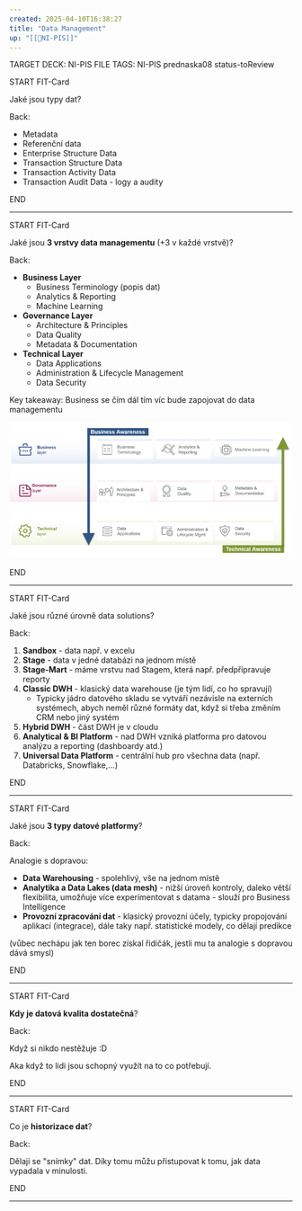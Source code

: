 ```yaml
---
created: 2025-04-10T16:38:27
title: "Data Management"
up: "[[📖NI-PIS]]"
---
```


TARGET DECK: NI-PIS
FILE TAGS: NI-PIS prednaska08 status-toReview


START
FIT-Card

Jaké jsou typy dat?

Back:

- Metadata
- Referenční data
- Enterprise Structure Data
- Transaction Structure Data
- Transaction Activity Data
- Transaction Audit Data - logy a audity
<!--ID: 1746599651762-->
END

---


START
FIT-Card

Jaké jsou **3 vrstvy data managementu** (+3 v každé vrstvě)? 

Back:

- **Business Layer**
	- Business Terminology (popis dat)
	- Analytics & Reporting
	- Machine Learning
- **Governance Layer**
	- Architecture & Principles
	- Data Quality
	- Metadata & Documentation
- **Technical Layer**
	- Data Applications
	- Administration & Lifecycle Management
	- Data Security

Key takeaway: Business se čím dál tím víc bude zapojovat do data managementu

![](../../Assets/Pasted%20image%2020250528163000.png)
<!--ID: 1746599651769-->
END

---


START
FIT-Card

Jaké jsou různé úrovně data solutions?

Back:

1. **Sandbox** - data např. v excelu
2. **Stage** - data v jedné databázi na jednom místě
3. **Stage-Mart** - máme vrstvu nad Stagem, která např. předpřipravuje reporty
4. **Classic DWH** - klasický data warehouse (je tým lidí, co ho spravují)
	- Typicky jádro datového skladu se vytváří nezávisle na externích systémech, abych neměl různé formáty dat, když si třeba změním CRM nebo jiný systém
5. **Hybrid DWH** - část DWH je v cloudu
6. **Analytical & BI Platform** - nad DWH vzniká platforma pro datovou analýzu a reporting (dashboardy atd.)
7. **Universal Data Platform** - centrální hub pro všechna data (např. Databricks, Snowflake,...)
<!--ID: 1746599651776-->
END

---


START
FIT-Card

Jaké jsou **3 typy datové platformy**? 

Back:

Analogie s dopravou:

- **Data Warehousing** - spolehlivý, vše na jednom místě
- **Analytika a Data Lakes (data mesh)** - nižší úroveň kontroly, daleko větší flexibilita, umožňuje více experimentovat s datama - slouží pro Business Intelligence
- **Provozní zpracování dat** - klasický provozní účely, typicky propojování aplikací (integrace), dále taky např. statistické modely, co dělají predikce

(vůbec nechápu jak ten borec získal řidičák, jestli mu ta analogie s dopravou dává smysl)
<!--ID: 1746599651784-->
END

---


START
FIT-Card

**Kdy je datová kvalita dostatečná**?

Back:

Když si nikdo nestěžuje :D

Aka když to lidi jsou schopný využít na to co potřebují.
<!--ID: 1746599651800-->
END

---


START
FIT-Card

Co je **historizace dat**?

Back:

Dělají se "snímky" dat. Díky tomu můžu přistupovat k tomu, jak data vypadala v minulosti.
<!--ID: 1746599651807-->
END

---
